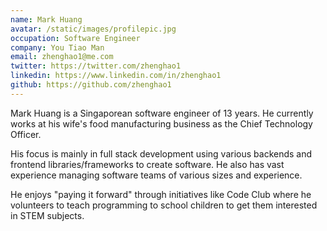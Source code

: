```yaml
---
name: Mark Huang
avatar: /static/images/profilepic.jpg
occupation: Software Engineer
company: You Tiao Man
email: zhenghao1@me.com
twitter: https://twitter.com/zhenghao1
linkedin: https://www.linkedin.com/in/zhenghao1
github: https://github.com/zhenghao1
---
```


Mark Huang is a Singaporean software engineer of 13 years. He currently works at his wife's food manufacturing business as the Chief Technology Officer.

His focus is mainly in full stack development using various backends and frontend libraries/frameworks to create software. He also has vast experience managing
software teams of various sizes and experience.

He enjoys "paying it forward" through initiatives like Code Club where he volunteers to teach programming to school children to get them interested in STEM subjects.
